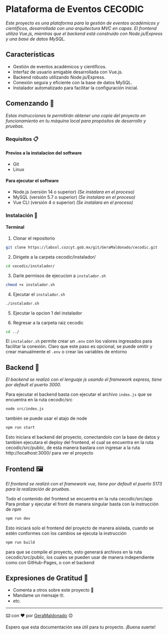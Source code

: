 # Plataforma de Eventos CECODIC

_Este proyecto es una plataforma para la gestión de eventos académicos y científicos, desarrollada con una arquitectura MVC en capas. El frontend utiliza Vue.js, mientras que el backend está construido con Node.js/Express y una base de datos MySQL._

## Características

- Gestión de eventos académicos y científicos.
- Interfaz de usuario amigable desarrollada con Vue.js.
- Backend robusto utilizando Node.js/Express.
- Conexión segura y eficiente con la base de datos MySQL.
- Instalador automatizado para facilitar la configuración inicial.

## Comenzando 🚀

_Estas instrucciones te permitirán obtener una copia del proyecto en funcionamiento en tu máquina local para propósitos de desarrollo y pruebas._

### Requisitos 📋

#### Previos a la instalacion del software
- Git
- Linux
  
#### Para ejecutar el software
- Node.js (versión 14 o superior) _(Se instalara en el proceso)_
- MySQL (versión 5.7 o superior) _(Se instalara en el proceso)_
- Vue CLI (versión 4 o superior) _(Se instalara en el proceso)_

### Instalación 🔧

#### Terminal
1. Clonar el repositorio
  ```sh
  git clone https://labsol.cozcyt.gob.mx/git/GeraMaldonado/cecodic.git
  ```
2. Dirigete a la carpeta cecodic/instalador/
  ```sh
  cd cecodic/instalador/

  ```
3. Darle permisos de ejecucion a `instalador.sh`
  ```sh
  chmod +x instalador.sh

  ```
4. Ejecutar el `instalador.sh`
  ```sh
  ./instalador.sh
  ```

5. Ejecutar la opcion 1 del instalador

6. Regresar a la carpeta raiz cecodic
  ```sh
  cd ../
  ```
  
El `instalador.sh` permite crear un `.env` con los valores ingresados para facilitar la conexión.
Claro que este paso es opcional, se puede omitir y crear manualmente el `.env` o crear las variables de entorno

## Backend 🔩

_El backend se realizó con el lenguaje js usando el framework express, tiene por default el puerto 3000._

Para ejecutar el backend basta con ejecutar el archivo `index.js` que se encuentra en la ruta cecodic/src
  ```sh
  node src/index.js
  ```

también se puede usar el atajo de node

  ```sh
  npm run start
  ```
Esto iniciara el backend del proyecto, conectandolo con la base de datos y tambien ejecutara el deploy del frontend,
el cual se encuentra en la ruta cecodic/src/public, de esta manera bastara con ingresar a la ruta http://localhost:3000/ para ver el proyecto

## Frontend 🖼

_El frontend se realizó con el framework vue, tiene por default el puerto 5173 para la realización de pruebas._

Todo el contenido del frontend se encuentra en la ruta cecodic/src/app
Para probar y ejecutar el front de manera singular basta con la instrucción de npm

  ```sh
  npm run dev
  ```

Esto iniciará solo el frontend del proyecto de manera aislada, cuando se estén conformes con los cambios se ejecuta la instrucción
  ```sh
  npm run build
  ```
para que se compile el proyecto, esto generará archivos en la ruta cecodic/src/public, los cuales se pueden usar de manera independiente como con GitHub-Pages, o con el backend

## Expresiones de Gratitud 🎁

* Comenta a otros sobre este proyecto 📢 
* Mandame un mensaje 🤓.
* etc.

---
⌨️ con ❤️ por [GeraMaldonado](https://labsol.cozcyt.gob.mx/git/GeraMaldonado) 😊

Espero que esta documentación sea útil para tu proyecto. ¡Buena suerte!
